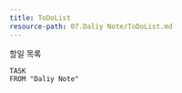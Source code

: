 ```yaml
---
title: ToDoList
resource-path: 07.Daliy Note/ToDoList.md
---
```

할일 목록

```dataview
TASK
FROM "Daliy Note"
```
